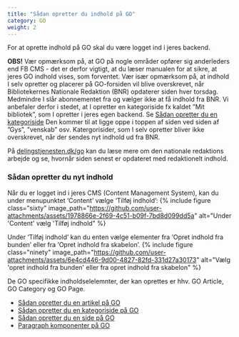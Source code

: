 ```yaml
---
title: "Sådan opretter du indhold på GO"
category: GO
weight: 2
---
```

For at oprette indhold på GO skal du være logget ind i jeres backend.

**OBS!** Vær opmærksom på, at GO på nogle områder opfører sig anderleders end FB CMS - det er derfor vigtigt, at du læser manualen for at sikre, at jeres GO indhold vises, som forventet. Vær især opmærksom på, at indhold I selv opretter og placerer på GO-forsiden vil blive overskrevet, når Bibliotekernes Nationale Redaktion (BNR) opdaterer siden hver torsdag. Medmindre I slår abonnementet fra og vælger ikke at få indhold fra BNR. Vi anbefaler derfor i stedet, at I opretter en kategoriside fx kaldet ”Mit bibliotek”, som I opretter i jeres egen backend. Se [Sådan opretter du en kategoriside](https://www.folkebibliotekernescms.dk/main/go/opret-kategoriside/) Den kommer til at ligge oppe i toppen af siden ved siden af ”Gys”, ”venskab” osv. Katergorisider, som I selv opretter bliver ikke overskrevet, når der sendes nyt indhold ud fra BNR.

På [delingstjenesten.dk/go](https://delingstjenesten.dk/go) kan du læse mere om den nationale redaktions arbejde og se, hvornår siden senest er opdateret med redaktionelt indhold.


### Sådan opretter du nyt indhold

Når du er logget ind i jeres CMS (Content Management System), kan du under menupunktet ‘Content’ vælge ‘Tilføj indhold’: 
{% include figure class="sixty" image_path="https://github.com/user-attachments/assets/1978866e-2f69-4c51-b09f-7bd8d099dd5a" alt="Under 'Content' vælg 'Tilføj indhold" %}

Under ‘Tilføj indhold’ kan du enten vælge elementer fra ‘Opret indhold fra bunden’ eller fra ‘Opret indhold fra skabelon’. 
{% include figure class="ninety" image_path="https://github.com/user-attachments/assets/6e4cd446-9d00-4827-82fd-331d27a30173" alt="Vælg 'opret indhold fra bunden' eller fra opret indhold fra skabelon" %}

De GO specifikke indholdselelemnter, der kan oprettes er hhv. GO Article, GO Category og GO Page.


- [Sådan opretter du en artikel på GO](https://www.folkebibliotekernescms.dk/main/go/opret-artikel/)
- [Sådan opretter du en kategoriside på GO](https://www.folkebibliotekernescms.dk/main/go/opret-kategoriside/)
- [Sådan opretter du en side på GO](https://www.folkebibliotekernescms.dk/main/go/opret-side/)
- [Paragraph komponenter på GO](https://www.folkebibliotekernescms.dk/main/go/paragraphs-go/)







 


